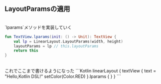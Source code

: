 ## LayoutParamsの適用
<br />
`lparams`メソッドを実装していく  
  
```Kotlin
fun TextView.lparams(init: () -> Unit): TextView {
    val lp = LinearLayout.LayoutParams(width, height)
    layoutParams = lp // this.layoutParams
    return this
}
```
<br />
これでここまで書けるようになった
```Kotlin
linearLayout {
    textView {
        text = "Hello,Kotlin DSL!"
        setColor(Color.RED)
    }.lparams {
    }
}
```